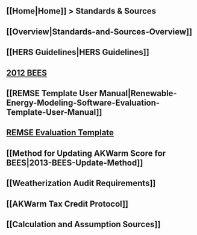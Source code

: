 ## [[Home|Home]] > Standards & Sources

## [[Overview|Standards-and-Sources-Overview]]

## [[HERS Guidelines|HERS Guidelines]]

## [2012 BEES](http://www.ahfc.us/files/5014/0328/1907/final_AK_Spec_Amendments_to_IECC_2012_061814.pdf)

## [[REMSE Template User Manual|Renewable-Energy-Modeling-Software-Evaluation-Template-User-Manual]]

## [REMSE Evaluation Template](../wiki/Images/Evaluation-Template-for-Renewable-Energy-Modeling-Software.pdf)

## [[Method for Updating AKWarm Score for BEES|2013-BEES-Update-Method]]

## [[Weatherization Audit Requirements]]

## [[AKWarm Tax Credit Protocol]]

## [[Calculation and Assumption Sources]]